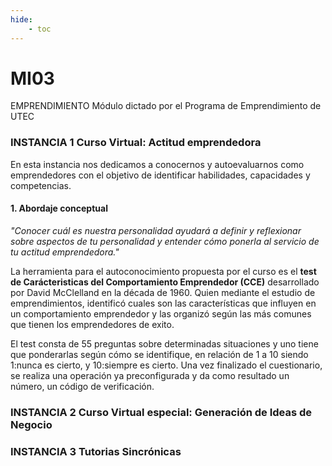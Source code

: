 ```yaml
---
hide:
    - toc
---
```


# MI03 

EMPRENDIMIENTO Módulo dictado por el Programa de Emprendimiento de UTEC

###  INSTANCIA 1 **Curso Virtual: Actitud emprendedora**

En esta instancia nos dedicamos a conocernos y autoevaluarnos como emprendedores con el objetivo de identificar habilidades, capacidades y competencias. 

#### 1.	Abordaje conceptual

*"Conocer cuál es nuestra personalidad  ayudará a definir y reflexionar sobre aspectos de tu personalidad y entender cómo ponerla al servicio de tu actitud emprendedora."*

La herramienta para el autoconocimiento propuesta por el curso es el **test de Carácteristicas del Comportamiento Emprendedor (CCE)** desarrollado por David McClelland en la década de 1960. Quien mediante el estudio de emprendimientos, identificó cuales son las características  que influyen en un comportamiento emprendedor y  las organizó según las más comunes que tienen los emprendedores de exito.    

El test consta de 55 preguntas sobre determinadas situaciones y uno tiene que ponderarlas según cómo se identifique, en relación de 1 a 10 siendo 1:nunca es cierto, y 10:siempre es cierto. Una vez finalizado el cuestionario, se realiza una operación ya preconfigurada y da como resultado un número, un código de verificación. 



###  INSTANCIA 2 **Curso Virtual especial: Generación de Ideas de Negocio**

###  INSTANCIA 3 **Tutorias Sincrónicas**














